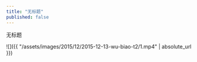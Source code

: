 ```yaml
---
title: "无标题"
published: false
---
```

无标题

![]({{ "/assets/images/2015/12/2015-12-13-wu-biao-t2/1.mp4" | absolute_url }})
